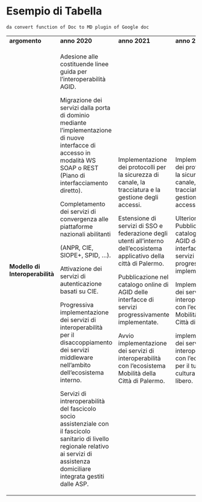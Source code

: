 # Esempio di Tabella

`da convert function of Doc to MD plugin of Google doc`

<table>
   <tr>
   <td><strong>argomento</strong>
</p>
   </td>
   <td><strong>anno 2020</strong>
</p>
   </td>
   <td><strong>anno 2021</strong>
</p>
   </td>
   <td><strong>anno 2022</strong>
</p>
   </td>
  </tr>
  <tr>
   <td><strong>Modello di Interoperabilità</strong>
</p>
   </td>
   <td>Adesione alle costituende linee guida per l’interoperabilità AGID.
</p>
<p>
Migrazione dei servizi dalla porta di dominio mediante l’implementazione di nuove interfacce di accesso in modalità WS SOAP o REST (Piano di interfacciamento diretto).
</p>
<p>
Completamento dei servizi di convergenza alle piattaforme nazionali abilitanti
</p>
<p>
(ANPR, CIE, SIOPE+, SPID, …). 
</p>
<p>
Attivazione dei servizi di autenticazione basati su CIE.
</p>
<p>
Progressiva implementazione dei servizi di interoperabilità per il disaccoppiamento dei servizi middleware nell’ambito dell’ecosistema interno.
</p>
<p>
Servizi di intreroperabilità del fascicolo socio assistenziale con il fascicolo sanitario di livello regionale relativo ai servizi di assistenza domiciliare integrata gestiti dalle ASP.
</p>
   </td>
   <td>Implementazione dei protocolli per la sicurezza di canale, la tracciatura e la gestione degli accessi.
</p>
<p>
Estensione di servizi di SSO e federazione degli utenti all’interno dell’ecosistema applicativo della città di Palermo.
</p>
<p>
Pubblicazione nel catalogo online di AGID delle interfacce di servizi progressivamente implementate.
</p>
<p>
Avvio implementazione dei servizi di interoperabilità con l’ecosistema Mobilità della Città di Palermo.
</p>
   </td>
   <td>Implementazione dei protocolli per la sicurezza di canale, la tracciatura e la gestione degli accessi.
</p>
<p>
Ulteriore Pubblicazioni nel catalogo online di AGID delle interfacce di servizi progressivamente implementate.<strong> </strong>
</p>
<p>
Implementazione dei servizi di interoperabilità con l’ecosistema Mobilità della Città di Palermo.
</p>
<p>
implementazione dei servizi di interoperabilità con l’ecosistema per il turismo, la cultura e il tempo libero.
</p>
   </td>
</tr>
